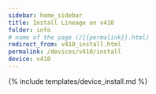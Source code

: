 ```yaml
---
sidebar: home_sidebar
title: Install Lineage on v410
folder: info
# name of the page (/{{permalink}}.html)
redirect_from: v410_install.html
permalink: /devices/v410/install
device: v410
---
```

{% include templates/device_install.md %}
